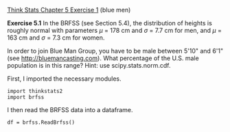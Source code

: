 [Think Stats Chapter 5 Exercise 1](http://greenteapress.com/thinkstats2/html/thinkstats2006.html#toc50) (blue men)

**Exercise 5.1** In the BRFSS (see Section 5.4), the distribution of heights is roughly normal with parameters _μ_ = 178 cm and _σ_ = 7.7 cm for men, and _μ_ = 163 cm and _σ_ = 7.3 cm for women.

In order to join Blue Man Group, you have to be male between 5'10" and 6'1" (see http://bluemancasting.com). What percentage of the U.S. male population is in this range? Hint: use scipy.stats.norm.cdf.

First, I imported the necessary modules.

```
import thinkstats2
import brfss
```

I then read the BRFSS data into a dataframe.

```
df = brfss.ReadBrfss()
```


